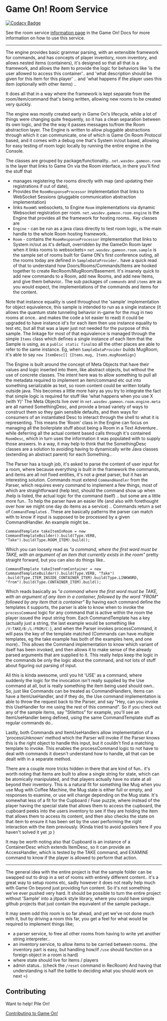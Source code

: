 # Game On! Room Service

[![Codacy Badge](https://api.codacy.com/project/badge/grade/0c29c501ba11477f944e109b85817593)](https://www.codacy.com/app/gameontext/gameon-room)

See the room service [information page](https://gameontext.gitbooks.io/gameon-gitbook/content/microservices/room.html) in the Game On! Docs for more information on how to use this service.

---

The engine provides basic grammar parsing, with an extensible framework for commands, and has concepts of player inventory, room inventory, and allows nested items (containers), it's designed so that all that is a framework, and allows the item to provide the logic for behaviors like 'is the user allowed to access this container'.. and 'what description should be given for this item for this player' .. and 'what happens if the player uses this item (optionally with other items) .. 

It does all that in a way where the framework is kept separate from the room/item/command that's being written, allowing new rooms to be created very quickly. 

The engine was mostly created early in Game On's lifecycle, while a lot of things were changing quite frequently, so it has a clean separation between its own logic, and the the way it passes messages to/from the Room abstraction layer. The Engine is written to allow pluggable abstractions through which it can communicate, one of which is Game On Room Protocol based, and it comes with a debug one that's System in/out based, allowing for easy testing of room logic locally by running the entire engine in the Console. 

The classes are grouped by package/functionality.. 
`net.wasdev.gameon.room`
  is the layer that links to Game On via the Room interface, in there you'll find the stuff that 
   - manages registering the rooms directly with map (and updating their registrations if out of date), 
   - Provides the `RoomResponseProcessor` implementation that links to WebSocket Sessions (pluggable communication abstraction implementation)
   - links `RoomWS` websockets, to Engine `Room` implementations via dynamic Websocket registration per room.
`net.wasdev.gameon.room.engine`
is the Engine that provides all the framework for hosting rooms.. Key classes are 
 - `Engine` - can be run as a java class directly to test room logic, is the main handle to the whole Room hosting framework.. 
 - `Room` - contains the `RoomResponseProcessor` implementation that links to System in/out as it's default, overridden by the GameOn Room layer when it links rooms to websockets>
`net.wasdev.gameon.room.sample`
is the sample set of rooms built for Game ON's first conference outing, all the rooms today are defined in `SampleDataProvider`.. have a quick read of that to understand how Doors/Rooms/Commands/Items are hooked together to create RecRoom/MugRoom/Basement.  It's insanely quick to add new commands to a Room, add new Rooms, and add new Items, and give them behavior.. The sub packages of `commands` and `items` are as you would expect, the implementations of the commands and items for the content. 

Note that instance equality is used throughout the 'sample' implementation for object equivalence, this sample is intended to run as a single instance (it allows the quantum state tunneling behavior in-game for the mug in two rooms at once.. and makes the code a lot easier to read) it could be upgraded to have instance id's for each item then use instance equality to test etc, but all that was a layer just not needed for the purpose of this sample. The linkage for most of that equivalence is managed through the simple `Items` class which defines a single instance of each Item that the Sample is using, as a `public static final`so all the other places are able to refer to the same instance. Eg, when `SampleDataProvider` builds MugRoom, it's able to say `new ItemDesc[] {Items.mug, Items.mugRoomSign}`

The Engine is built around the concept of Meta Objects that have their values and logic inserted into them, like abstract objects, but without the use of concrete classes. The intent here was to allow something to pull all the metadata required to implement an item/command etc out into something serializable as text, so room content could be written totally outside java. This becomes a little more hairy as you try to integrate the fact that simple logic is required for stuff like 'what happens when you use X (with Y)'
The Meta Objects live over in `net.wasdev.gameon.room.engine.meta` are all named SomethingDesc, and provide a broad variety of ways to construct them so they gain sensible defaults, and then ways for consumers of an instantiated Desc to interact through the shell to what it is representing. This means the 'Room' class in the Engine can focus on managing all the boilerplate stuff about being a Room in a Text Adventure.. while deferring all the actual content based calls through it's contained `RoomDesc`, which in turn uses the information it was populated with to supply those answers. In a way, it may help to think that the SomethingDesc classes are a solution to avoiding having to dynamically write Java classes (extending an abstract parent) for each Something.. 

The Parser has a tough job, it's asked to parse the content of user input for a room, where because everything is built in the framework  the commands, and items are all not fixed entities, it's not a great parser, but it has an interesting solution. Commands must extend `CommandHandler` from the Parser, which requires every command to implement a few things, most of which are straightforward (help text, should the command show up when /help is listed, the actual logic for the command itself) .. but some are a little more fun.. To help the parser have an easier life (and also with forethought over how we might one day do items as a service) .. Commands return a set of `CommandTemplate`s . These are basically patterns the parser can match with to know if input is supposed to be processed by a given CommandHandler. An example might be.. 

```CommandTemplate takeItemInRoom = new CommandTemplateBuilder().build(Type.VERB, "Take").build(Type.ROOM_ITEM).build();```

Which you can loosely read as _"a command, where the first word must be TAKE, with an argument of an item that currently exists in the room"_ pretty straight forward, but you can also do things like.. 

```CommandTemplate takeItemFromContainer = new CommandTemplateBuilder().build(Type.VERB, "Take")        .build(Type.ITEM_INSIDE_CONTAINER_ITEM).build(Type.LINKWORD, "from").build(Type.CONTAINER_ITEM).build();```

Which reads basically as _"a command where the first word must be TAKE, with an argument of any item in a container, followed by the word "FROM" followed by any item that is container"_
By having each command define the templates it supports, the parser is able to know when to invoke the `processCommand` logic for any command that is active within the room the player issued the input string from. 
Each CommandTemplate has a key (actually just a string, the last example would be something like `/V:TAKE/B:/L:FROM/C:`), and when the Parser invokes processCommand, it will pass the key of the template matched (Commands can have multiple templates, eg the take example has both of the examples here, and one more).. This allows the Command implementation to know which variant of itself has been invoked, and then allows it to make sense of the already parsed arguments that are supplied to it. This really helps keep the logic in the commands be only the logic about the command, and not lots of stuff about figuring out parsing of input. 

All this is kinda awesome, until you hit 'USE' as a command, where suddenly the logic for the invocation isn't really supplied by the Use command at all, but is really something the item being used should own.. So, just like Commands can be treated as CommandHandlers, Items can have a ItemUseHandler, and if they do, the Use command implementation is able to throw the request back to the Parser, and say "Hey, can you invoke this UseHandler for me using the rest of this command". So if you check out any of the sample items, say "Stilettos" for example, you'll see an ItemUseHandler being defined, using the same CommandTemplate stuff as regular commands do.. 

Lastly, both Commands and ItemUseHandlers allow implementation of a 'processUnknown' method which the Parser will invoke if the Parser knows this is the right object to handle this input, but it couldn't find a matching template to invoke. This enables the processCommand logic to not have to deal with commands it doesn't understand how to handle, all that can be dealt with in a separate method. 

There are a couple more tricks hidden in there that are kind of fun.. it's worth noting that Items are built to allow a single string for state, which can be atomically manipulated, and that players actually have no state at all beyond their inventory. This is a natural fit for something like Mug when you use Mug with Coffee Machine, the Mug state is either full or empty, and responses to examine, or use will change depending on the Mug state. It's somewhat less of a fit for the Cupboard / Fuse puzzle, where instead of the player having the special state that allows them to access the cupboard, the cupboard peeks into the users inventory to see if they are holding the item that allows them to access its content, and then also checks the state on that item to ensure it has been set by the user performing the right interaction with the item previously. (Kinda tried to avoid spoilers here if you haven't solved it yet ;p )

It may be worth noting also that Cupboard is an instance of a ContainerDesc which extends ItemDesc, so it can provide an AccessHandler, which is tested by the TAKE command, and EXAMINE command to know if the player is allowed to perform that action. 

---

The general idea with the entire project is that the sample folder can be swapped out to drop in a set of rooms with entirely different content.. it's a great way to setup rooms etc, sadly however it does not really help much with Game On beyond just providing fun content. So it's not something we've ever pushed very hard. 
It should be possible to turn the entire project without 'Sample' into a jitpack style library, where you could have simple github projects that just contain the equivalent of the sample package.. 

It may seem odd this room is so far ahead, and yet we've not done much with it, but by driving a room this far, you get a feel for what would be required to implement things like;
 -  a parser service, to free all other rooms from having to write yet another string interpreter.. 
 -  an inventory service, to allow items to be carried between rooms.. (the inventory part is easy, but handling how/if `/use` should function on a foreign object in a room is hard)
 -  where state should live for items / players
 -  admin status.. (check the `/reset` command in RecRoom)
And having that understanding is half the battle to deciding what you should work on next =)



## Contributing

Want to help! Pile On! 

[Contributing to Game On!](https://github.com/gameontext/gameon/blob/master/CONTRIBUTING.md)

